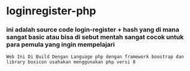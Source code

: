 # loginregister-php
### ini adalah source code login-register + hash yang di mana sangat basic atau bisa di sebut mentah sangat cocok untuk para pemula yang ingin mempelajari
``Web Ini Di Build Dengan Language php dengan framework boostrap dan library boxicon usahakan menggunakan php versi 8``

